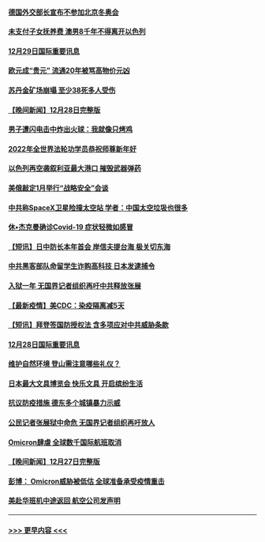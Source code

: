 #### [德国外交部长宣布不参加北京冬奥会](../pages/prog202/a103305835.md?t=12292150) 
#### [未支付子女抚养费 澳男8千年不得离开以色列](../pages/prog202/a103305842.md?t=12292150) 
#### [12月29日国际重要讯息](../pages/prog202/a103305814.md?t=12292150) 
#### [欧元成“贵元” 流通20年被骂高物价元凶](../pages/prog202/a103305743.md?t=12292150) 
#### [苏丹金矿场崩塌 至少38死多人受伤](../pages/prog202/a103305690.md?t=12292150) 
#### [【晚间新闻】12月28日完整版](../pages/prog202/a103305561.md?t=12292150) 
#### [男子遭闪电击中炸出火球：我就像只烤鸡](../pages/prog202/a103304866.md?t=12292150) 
#### [2022年全世界法轮功学员恭祝师尊新年好](../pages/prog202/a103305495.md?t=12292150) 
#### [以色列再空袭叙利亚最大港口 摧毁武器弹药](../pages/prog202/a103305368.md?t=12292150) 
#### [美俄敲定1月举行“战略安全”会谈](../pages/prog202/a103305384.md?t=12292150) 
#### [中共称SpaceX卫星险撞太空站 学者：中国太空垃圾也很多](../pages/prog202/a103305386.md?t=12292150) 
#### [休•杰克曼确诊Covid-19 症状轻微如感冒](../pages/prog202/a103305304.md?t=12292150) 
#### [【短讯】日中防长本年首会 岸信夫提台海 极关切东海](../pages/prog202/a103305156.md?t=12292150) 
#### [中共黑客部队命留学生诈购高科技 日本发逮捕令](../pages/prog202/a103305146.md?t=12292150) 
#### [入狱一年 无国界记者组织再吁中共释放张展](../pages/prog202/a103305179.md?t=12292150) 
#### [【最新疫情】美CDC：染疫隔离减5天](../pages/prog202/a103305167.md?t=12292150) 
#### [【短讯】拜登签国防授权法 含多项应对中共威胁条款](../pages/prog202/a103305158.md?t=12292150) 
#### [12月28日国际重要讯息](../pages/prog202/a103304955.md?t=12292150) 
#### [维护自然环境 登山需注意哪些礼仪？](../pages/prog202/a103304941.md?t=12292150) 
#### [日本最大文具博览会 快乐文具 开启缤纷生活](../pages/prog202/a103304933.md?t=12292150) 
#### [抗议防疫措施 德东多个城镇暴力示威](../pages/prog202/a103304838.md?t=12292150) 
#### [公民记者张展狱中命危 无国界记者组织再吁放人](../pages/prog202/a103304827.md?t=12292150) 
#### [Omicron肆虐 全球数千国际航班取消](../pages/prog202/a103304736.md?t=12292150) 
#### [【晚间新闻】12月27日完整版](../pages/prog202/a103304702.md?t=12292150) 
#### [彭博： Omicron威胁被低估 全球准备承受疫情重击](../pages/prog202/a103304565.md?t=12292150) 
#### [美赴华班机中途返回 航空公司发声明](../pages/prog202/a103304690.md?t=12292150) 

----
#### [ >>> 更早内容 <<< ](../indexes/prog202-earlier.md)
